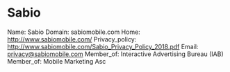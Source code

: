 
# Sabio

Name: Sabio
Domain: sabiomobile.com
Home: http://www.sabiomobile.com/
Privacy_policy: http://www.sabiomobile.com/Sabio_Privacy_Policy_2018.pdf
Email: privacy@sabiomobile.com
Member_of: Interactive Advertising Bureau (IAB)
Member_of: Mobile Marketing Asc
